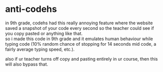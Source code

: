 # anti-codehs

in 9th grade, codehs had this really annoying feature where the website saved a snapshot of your code every second so the teacher could see if you copy pasted or anything like that.    
so i made this code in 9th grade and it emulates human behaviour while typing code (10% random chance of stopping for 14 seconds mid code, a fairly average typing speed, etc.).    
     
also if ur teacher turns off copy and pasting entirely in ur course, then this will also bypass that.
